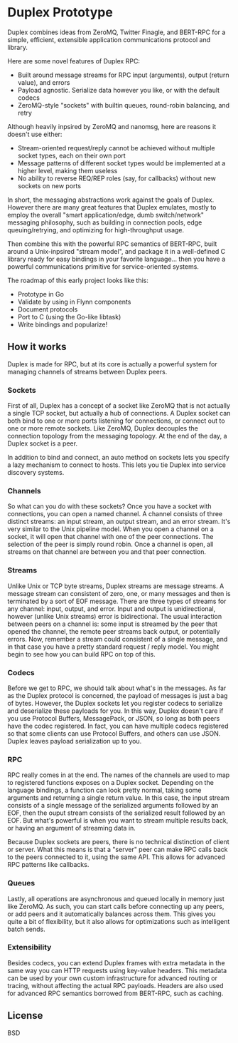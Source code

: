 # Duplex Prototype

Duplex combines ideas from ZeroMQ, Twitter Finagle, and BERT-RPC for a simple, efficient, extensible application communications protocol and library.

Here are some novel features of Duplex RPC:
 * Built around message streams for RPC input (arguments), output (return value), and errors
 * Payload agnostic. Serialize data however you like, or with the default codecs
 * ZeroMQ-style "sockets" with builtin queues, round-robin balancing, and retry

Although heavily inpsired by ZeroMQ and nanomsg, here are reasons it doesn't use either:
 * Stream-oriented request/reply cannot be achieved without multiple socket types, each on their own port
 * Message patterns of different socket types would be implemented at a higher level, making them useless
 * No ability to reverse REQ/REP roles (say, for callbacks) without new sockets on new ports

In short, the messaging abstractions work against the goals of Duplex. However there are many great features that Duplex emulates, mostly to employ the overall "smart application/edge, dumb switch/network" messaging philosophy, such as building in connection pools, edge queuing/retrying, and optimizing for high-throughput usage.

Then combine this with the powerful RPC semantics of BERT-RPC, built around a Unix-inpsired "stream model", and package it in a well-defined C library ready for easy bindings in your favorite language... then you have a powerful communications primitive for service-oriented systems. 

The roadmap of this early project looks like this:
 * Prototype in Go
 * Validate by using in Flynn components
 * Document protocols
 * Port to C (using the Go-like libtask)
 * Write bindings and popularize!

## How it works

Duplex is made for RPC, but at its core is actually a powerful system for managing channels of streams between Duplex peers.

### Sockets

First of all, Duplex has a concept of a socket like ZeroMQ that is not actually a single TCP socket, but actually a hub of connections. A Duplex socket can both bind to one or more ports listening for connections, or connect out to one or more remote sockets. Like ZeroMQ, Duplex decouples the connection topology from the messaging topology. At the end of the day, a Duplex socket is a peer. 

In addition to bind and connect, an auto method on sockets lets you specify a lazy mechanism to connect to hosts. This lets you tie Duplex into service discovery systems.

### Channels

So what can you do with these sockets? Once you have a socket with connections, you can open a named channel. A channel consists of three distinct streams: an input stream, an output stream, and an error stream. It's very similar to the Unix pipeline model. When you open a channel on a socket, it will open that channel with one of the peer connections. The selection of the peer is simply round robin. Once a channel is open, all streams on that channel are between you and that peer connection.

### Streams

Unlike Unix or TCP byte streams, Duplex streams are message streams. A message stream can consistent of zero, one, or many messages and then is terminated by a sort of EOF message. There are three types of streams for any channel: input, output, and error. Input and output is unidirectional, however (unlike Unix streams) error is bidirectional. The usual interaction between peers on a channel is: some input is streamed by the peer that opened the channel, the remote peer streams back output, or potentially errors. Now, remember a stream could consistent of a single message, and in that case you have a pretty standard request / reply model. You might begin to see how you can build RPC on top of this.

### Codecs

Before we get to RPC, we should talk about what's in the messages. As far as the Duplex protocol is concerned, the payload of messages is just a bag of bytes. However, the Duplex sockets let you register codecs to serialize and deserialize these payloads for you. In this way, Duplex doesn't care if you use Protocol Buffers, MessagePack, or JSON, so long as both peers have the codec registered. In fact, you can have multiple codecs registered so that some clients can use Protocol Buffers, and others can use JSON. Duplex leaves payload serialization up to you.

### RPC

RPC really comes in at the end. The names of the channels are used to map to registered functions exposes on a Duplex socket. Depending on the language bindings, a function can look pretty normal, taking some arguments and returning a single return value. In this case, the input stream consists of a single message of the serialized arguments followed by an EOF, then the ouput stream consists of the serialized result followed by an EOF. But what's powerful is when you want to stream multiple results back, or having an argument of streaming data in. 

Because Duplex sockets are peers, there is no technical distinction of client or server. What this means is that a "server" peer can make RPC calls back to the peers connected to it, using the same API. This allows for advanced RPC patterns like callbacks.

### Queues

Lastly, all operations are asynchronous and queued locally in memory just like ZeroMQ. As such, you can start calls before connecting up any peers, or add peers and it automatically balances across them. This gives you quite a bit of flexibility, but it also allows for optimizations such as intelligent batch sends. 

### Extensibility

Besides codecs, you can extend Duplex frames with extra metadata in the same way you can HTTP requests using key-value headers. This metadata can be used by your own custom infrastructure for advanced routing or tracing, without affecting the actual RPC payloads. Headers are also used for advanced RPC semantics borrowed from BERT-RPC, such as caching.

## License

BSD